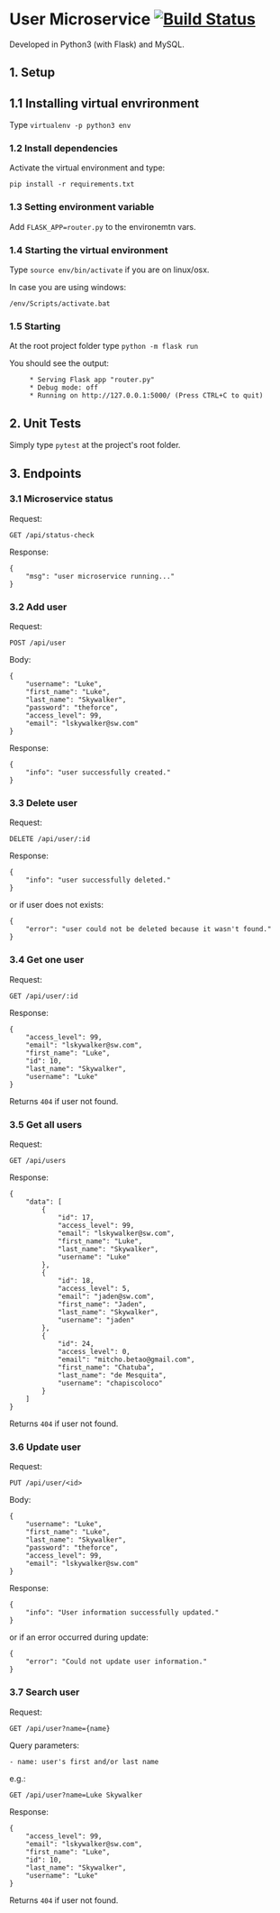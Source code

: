 # User Microservice [![Build Status](https://travis-ci.org/dechristo/user-microservice.svg?branch=master)](https://travis-ci.org/dechristo/user-microservice)

Developed in Python3 (with Flask) and MySQL.

## 1. Setup
## 1.1 Installing virtual envrironment
Type `virtualenv -p python3 env`

### 1.2 Install dependencies
Activate the virtual environment and type:

 `pip install -r requirements.txt`

### 1.3 Setting environment variable
Add `FLASK_APP=router.py` to the environemtn vars.

### 1.4 Starting the virtual environment
Type `source env/bin/activate` if you are on linux/osx.

In case you are using windows:

`/env/Scripts/activate.bat`

### 1.5 Starting

At the root project folder type `python -m flask run`

You should see the output:

         * Serving Flask app "router.py"       
         * Debug mode: off
         * Running on http://127.0.0.1:5000/ (Press CTRL+C to quit)

## 2. Unit Tests
Simply type `pytest` at the project's root folder.
         
## 3. Endpoints

### 3.1 Microservice status
Request: 

`GET /api/status-check`

Response:

    {
	    "msg": "user microservice running..."
	}

### 3.2 Add user
Request: 

`POST /api/user`

 Body:
 
    {
        "username": "Luke",
        "first_name": "Luke",
        "last_name": "Skywalker",
        "password": "theforce",
        "access_level": 99,
        "email": "lskywalker@sw.com"
    }

Response:

    {
	    "info": "user successfully created."
    }
       
       
### 3.3 Delete user
Request: 

`DELETE /api/user/:id`
    
Response:

    {
	    "info": "user successfully deleted."
    } 
    
 or if user does not exists:
    
    {
	    "error": "user could not be deleted because it wasn't found."
    }
    
### 3.4 Get one user
Request: 

`GET /api/user/:id`
    
Response:

    {
        "access_level": 99,
        "email": "lskywalker@sw.com",
        "first_name": "Luke",
        "id": 10,
        "last_name": "Skywalker",
        "username": "Luke"
    }
    

Returns `404` if user not found.

### 3.5 Get all users

Request: 

`GET /api/users`
    
Response:

    {
        "data": [
            {
                "id": 17,
                "access_level": 99,
                "email": "lskywalker@sw.com",
                "first_name": "Luke",			
                "last_name": "Skywalker",
                "username": "Luke"
            },
            {
                "id": 18,
                "access_level": 5,
                "email": "jaden@sw.com",
                "first_name": "Jaden",			
                "last_name": "Skywalker",
                "username": "jaden"
            },
            {
                "id": 24,
                "access_level": 0,
                "email": "mitcho.betao@gmail.com",
                "first_name": "Chatuba",			
                "last_name": "de Mesquita",
                "username": "chapiscoloco"
            }
        ]
    }
    

Returns `404` if user not found.

### 3.6 Update user
Request: 

`PUT /api/user/<id>`
    
  Body:
  
    {
        "username": "Luke",
        "first_name": "Luke",
        "last_name": "Skywalker",
        "password": "theforce",
        "access_level": 99,
        "email": "lskywalker@sw.com"
    }
    
Response:

    {
        "info": "User information successfully updated."
    }
    
   or if an error occurred during update:
    
    {
	    "error": "Could not update user information."
    }
### 3.7 Search user
Request: 

`GET /api/user?name={name}`
    
    
 Query parameters:
    
    - name: user's first and/or last name
    
e.g.:

`GET /api/user?name=Luke Skywalker`

Response:

    {
        "access_level": 99,
        "email": "lskywalker@sw.com",
        "first_name": "Luke",
        "id": 10,
        "last_name": "Skywalker",
        "username": "Luke"
    }
    

Returns `404` if user not found.